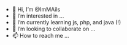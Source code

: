 - 👋 Hi, I’m @ImMAils
- 👀 I’m interested in ...
- 🌱 I’m currently learning js, php, and java (!)
- 💞️ I’m looking to collaborate on ...
- 📫 How to reach me ...

<!---
ImMAils/ImMAils is a ✨ special ✨ repository because its `README.md` (this file) appears on your GitHub profile.
You can click the Preview link to take a look at your changes.
--->
